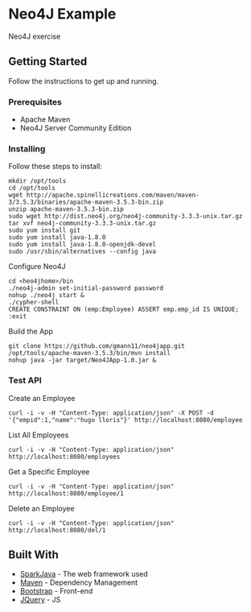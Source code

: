 # Neo4J Example

Neo4J exercise

## Getting Started

Follow the instructions to get up and running.

### Prerequisites

* Apache Maven
* Neo4J Server Community Edition

### Installing

Follow these steps to install:
```
mkdir /opt/tools
cd /opt/tools
wget http://apache.spinellicreations.com/maven/maven-3/3.5.3/binaries/apache-maven-3.5.3-bin.zip
unzip apache-maven-3.5.3-bin.zip
sudo wget http://dist.neo4j.org/neo4j-community-3.3.3-unix.tar.gz
tar xvf neo4j-community-3.3.3-unix.tar.gz
sudo yum install git
sudo yum install java-1.8.0
sudo yum install java-1.8.0-openjdk-devel
sudo /usr/sbin/alternatives --config java
```
Configure Neo4J
```
cd <heo4jhome>/bin
./neo4j-admin set-initial-password password
nohup ./neo4j start &
./cypher-shell
CREATE CONSTRAINT ON (emp:Employee) ASSERT emp.emp_id IS UNIQUE;
:exit
```
Build the App
```
git clone https://github.com/gmann11/neo4japp.git
/opt/tools/apache-maven-3.5.3/bin/mvn install
nohup java -jar target/Neo4JApp-1.0.jar &
```

### Test API
Create an Employee
```
curl -i -v -H "Content-Type: application/json" -X POST -d '{"empid":1,"name":"hugo lloris"}' http://localhost:8080/employee
```

List All Employees
```
curl -i -v -H "Content-Type: application/json" http://localhost:8080/employees
```

Get a Specific Employee
```
curl -i -v -H "Content-Type: application/json" http://localhost:8080/employee/1
```

Delete an Employee
```
curl -i -v -H "Content-Type: application/json" http://localhost:8080/del/1
```
## Built With
* [SparkJava](http://sparkjava.com/) - The web framework used
* [Maven](https://maven.apache.org/) - Dependency Management
* [Bootstrap](https://getbootstrap.com/) - Front-end
* [JQuery](https://jquery.com/) - JS 

